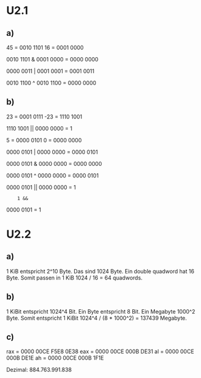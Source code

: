 # U2.1
## a)
45 = 0010 1101
16 = 0001 0000

0010 1101 &
0001 0000 =
0000 0000

0000 0011 |
0001 0001 =
0001 0011

0010 1100 ^
0010 1100 =
0000 0000

## b)

 23 = 0001 0111
-23 = 1110 1001

1110 1001 ||
0000 0000 =
1

5 = 0000 0101
0 = 0000 0000

0000 0101 |
0000 0000 =
0000 0101

0000 0101 &
0000 0000 =
0000 0000

0000 0101 ^
0000 0000 =
0000 0101

0000 0101 ||
0000 0000 =
1

        1 &&
0000 0101 =
1

# U2.2
## a)
1 KiB entspricht 2^10 Byte. Das sind 1024 Byte. Ein double quadword hat 16 Byte. Somit passen in 1 KiB 1024 / 16 = 64 quadwords.
## b)
1 KiBit entspricht 1024^4 Bit. Ein Byte entspricht 8 Bit. Ein Megabyte 1000^2 Byte. Somit entspricht 1 KiBit 1024^4 / (8 * 1000^2) = 137439 Megabyte.
## c)
rax = 0000 00CE F5E8 0E38
eax = 0000 00CE 000B DE31
 al = 0000 00CE 000B DE1E
 ah = 0000 00CE 000B 1F1E

Dezimal: 884.763.991.838
